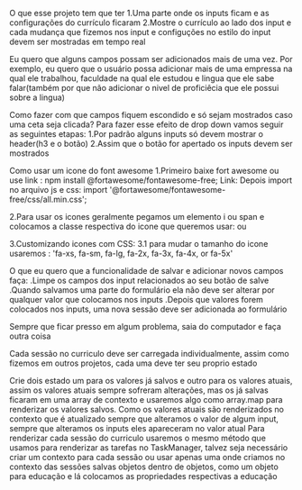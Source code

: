 O que esse projeto tem que ter
1.Uma parte onde os inputs ficam e as configurações do currículo ficaram
2.Mostre o currículo ao lado dos input e cada mudança que fizemos nos input e configuções no estilo do input devem ser mostradas em tempo real

Eu quero que alguns campos possam ser adicionados mais de uma vez. Por exemplo, eu quero que o usuário possa adicionar mais de uma empressa na qual ele trabalhou, faculdade na qual ele estudou e lingua que ele sabe falar(também por que não adicionar o nivel de proficiêcia que ele possui sobre a lingua)

Como fazer com que campos fiquem escondido e só sejam mostrados caso uma ceta seja clicada?
Para fazer esse efeito de drop down vamos seguir as seguintes etapas:
1.Por padrão alguns inputs só devem mostrar o header(h3 e o botão)
2.Assim que o botão for apertado os inputs devem ser mostrados

Como usar um icone do font awesome
1.Primeiro baixe fort awesome ou use link : npm install @fortawesome/fontawesome-free; Link: <link rel="stylesheet" href="https://cdnjs.cloudflare.com/ajax/libs/font-awesome/6.6.0/css/all.min.css">
Depois import no arquivo js e css: import '@fortawesome/fontawesome-free/css/all.min.css';

2.Para usar os icones geralmente pegamos um elemento i ou span e colocamos a classe respectiva do icone que queremos usar:
<i class="fa-solid fa-chevron-dow"></i>
ou
<span class="fas fa-home"></span>

3.Customizando icones com CSS:
3.1 para mudar o tamanho do icone usaremos : 'fa-xs, fa-sm, fa-lg, fa-2x, fa-3x, fa-4x, or fa-5x'



O que eu quero que a funcionalidade de salvar e adicionar novos campos faça: 
   .Limpe os campos dos input relacionados ao seu botão de salve
   .Quando salvamos uma parte do formulário ela não deve ser alterar por qualquer valor que colocamos nos inputs
   .Depois que valores forem colocados nos inputs, uma nova sessão deve ser adicionada ao formulário

   Sempre que ficar presso em algum problema, saia do computador e faça outra coisa
 
   Cada sessão no curriculo deve ser carregada individualmente, assim como fizemos em outros projetos, cada uma deve ter seu proprio estado
   
   Crie dois estado um para os valores já salvos e outro para os valores atuais, assim os valores atuais sempre sofreram alterações, mas os já salvas ficaram em uma array de contexto e usaremos algo como array.map para renderizar os valores salvos.
   Como os valores atuais são renderizados no contexto que é atualizado sempre que alteramos o valor de algum input, sempre que alteramos os inputs eles apareceram no valor atual
   Para renderizar cada sessão do curriculo usaremos o mesmo método que usamos para renderizar as tarefas no TaskManager, talvez seja necessário criar um contexto para cada sessão ou usar apenas uma onde criamos no contexto das sessões salvas objetos dentro de objetos, como um objeto para educação e lá colocamos as propriedades respectivas a educação